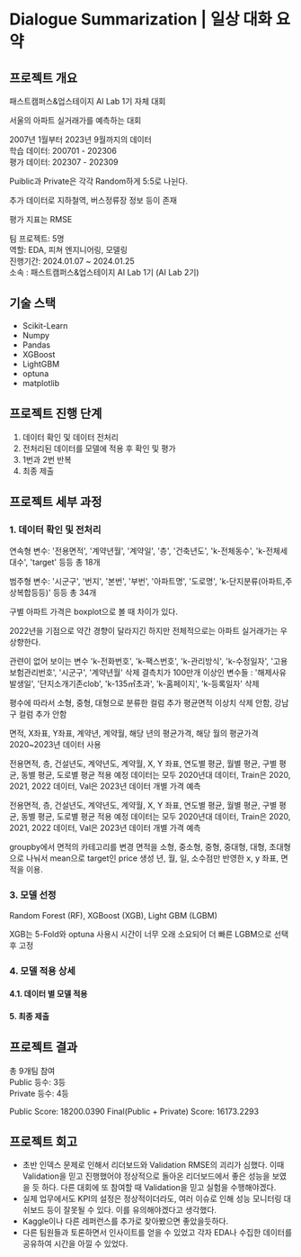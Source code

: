 # Dialogue Summarization | 일상 대화 요약 
## 프로젝트 개요
패스트캠퍼스&업스테이지 AI Lab 1기 자체 대회  

서울의 아파트 실거래가를 예측하는 대회  

2007년 1월부터 2023년 9월까지의 데이터  
학습 데이터: 200701 - 202306  
평가 데이터: 202307 - 202309  

Puiblic과 Private은 각각 Random하게 5:5로 나뉜다.

추가 데이터로 지하철역, 버스정류장 정보 등이 존재  

평가 지표는 RMSE  

팀 프로젝트: 5명   
역할: EDA, 피쳐 엔지니어링, 모델링  
진행기간: 2024.01.07 ~ 2024.01.25  
소속 : 패스트캠퍼스&업스테이지 AI Lab 1기 (AI Lab 2기)  


## 기술 스택
+ Scikit-Learn
+ Numpy
+ Pandas
+ XGBoost
+ LightGBM
+ optuna
+ matplotlib


## 프로젝트 진행 단계  
1. 데이터 확인 및 데이터 전처리    
2. 전처리된 데이터를 모델에 적용 후 확인 및 평가    
3. 1번과 2번 반복  
4. 최종 제출  


## 프로젝트 세부 과정  
### 1. 데이터 확인 및 전처리  
연속형 변수: '전용면적', '계약년월', '계약일', '층', '건축년도', 'k-전체동수', 'k-전체세대수', 'target' 등등 총 18개  

범주형 변수: '시군구', '번지', '본번', '부번', '아파트명', '도로명', 'k-단지분류(아파트,주상복합등등)' 등등 총 34개  

구별 아파트 가격은 boxplot으로 볼 때 차이가 있다.  

2022년을 기점으로 약간 경향이 달라지긴 하지만 전체적으로는 아파트 실거래가는 우상향한다.  

관련이 없어 보이는 변수 'k-전화번호', 'k-팩스번호', 'k-관리방식', 'k-수정일자', '고용보험관리번호', '시군구', '계약년월' 삭제 
결측치가 100만개 이상인 변수들 : '해제사유발생일', '단지소개기존clob', 'k-135㎡초과', 'k-홈페이지', 'k-등록일자' 삭제

평수에 따라서 소형, 중형, 대형으로 분류한 컬럼 추가 
평균면적 이상치 삭제 안함, 강남구 컬럼 추가 안함

면적, X좌표, Y좌표, 계약년, 계약월, 해당 년의 평균가격, 해당 월의 평균가격
2020~2023년 데이터 사용

전용면적, 층, 건설년도, 계약년도, 계약월, X, Y 좌표, 연도별 평균, 월별 평균, 구별 평균, 동별 평균, 도로별 평균 적용 예정
데이터는 모두 2020년대 데이터, Train은 2020, 2021, 2022 데이터, Val은 2023년 데이터
개별 가격 예측

전용면적, 층, 건설년도, 계약년도, 계약월, X, Y 좌표, 연도별 평균, 월별 평균, 구별 평균, 동별 평균, 도로별 평균 적용 예정
데이터는 모두 2020년대 데이터, Train은 2020, 2021, 2022 데이터, Val은 2023년 데이터
개별 가격 예측

groupby에서 면적의 카테고리를 변경
면적을 소형, 중소형, 중형, 중대형, 대형, 초대형으로 나눠서 mean으로 target인 price 생성
년, 월, 일, 소수점만 반영한 x, y 좌표, 면적을 이용.


### 3. 모델 선정  

Random Forest (RF), XGBoost (XGB), Light GBM (LGBM)  

XGB는 5-Fold와 optuna 사용시 시간이 너무 오래 소요되어 더 빠른 LGBM으로 선택후 고정  


### 4. 모델 적용 상세  
#### 4.1. 데이터 별 모델 적용  



#### 5. 최종 제출   
 


## 프로젝트 결과  
총 9개팀 참여  
Public 등수: 3등  
Private 등수: 4등  

Public Score: 18200.0390
Final(Public + Private) Score: 16173.2293

## 프로젝트 회고  
+ 초반 인덱스 문제로 인해서 리더보드와 Validation RMSE의 괴리가 심했다. 이때 Validation을 믿고 진행했어야 정상적으로 돌아온 리더보드에서 좋은 성능을 보였을 듯 하다. 다른 대회에 또 참여할 때 Validation을 믿고 실험을 수행해야겠다.
+ 실제 업무에서도 KPI의 설정은 정상적이더라도, 여러 이슈로 인해 성능 모니터링 대쉬보드 등이 잘못될 수 있다. 이를 유의해야겠다고 생각했다.
+ Kaggle이나 다른 레퍼런스를 추가로 찾아봤으면 좋았을듯하다.
+ 다른 팀원들과 토론하면서 인사이트를 얻을 수 있었고 각자 EDA나 수집한 데이터를 공유하여 시간을 아낄 수 있었다.
